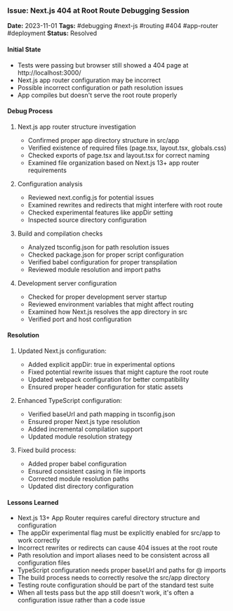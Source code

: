 ### Issue: Next.js 404 at Root Route Debugging Session
**Date:** 2023-11-01
**Tags:** #debugging #next-js #routing #404 #app-router #deployment
**Status:** Resolved

#### Initial State
- Tests were passing but browser still showed a 404 page at http://localhost:3000/
- Next.js app router configuration may be incorrect
- Possible incorrect configuration or path resolution issues
- App compiles but doesn't serve the root route properly

#### Debug Process
1. Next.js app router structure investigation
   - Confirmed proper app directory structure in src/app
   - Verified existence of required files (page.tsx, layout.tsx, globals.css)
   - Checked exports of page.tsx and layout.tsx for correct naming
   - Examined file organization based on Next.js 13+ app router requirements

2. Configuration analysis
   - Reviewed next.config.js for potential issues
   - Examined rewrites and redirects that might interfere with root route
   - Checked experimental features like appDir setting
   - Inspected source directory configuration

3. Build and compilation checks
   - Analyzed tsconfig.json for path resolution issues
   - Checked package.json for proper script configuration
   - Verified babel configuration for proper transpilation
   - Reviewed module resolution and import paths

4. Development server configuration
   - Checked for proper development server startup
   - Reviewed environment variables that might affect routing
   - Examined how Next.js resolves the app directory in src
   - Verified port and host configuration

#### Resolution
1. Updated Next.js configuration:
   - Added explicit appDir: true in experimental options
   - Fixed potential rewrite issues that might capture the root route
   - Updated webpack configuration for better compatibility
   - Ensured proper header configuration for static assets

2. Enhanced TypeScript configuration:
   - Verified baseUrl and path mapping in tsconfig.json
   - Ensured proper Next.js type resolution
   - Added incremental compilation support
   - Updated module resolution strategy

3. Fixed build process:
   - Added proper babel configuration
   - Ensured consistent casing in file imports
   - Corrected module resolution paths
   - Updated dist directory configuration

#### Lessons Learned
- Next.js 13+ App Router requires careful directory structure and configuration
- The appDir experimental flag must be explicitly enabled for src/app to work correctly
- Incorrect rewrites or redirects can cause 404 issues at the root route
- Path resolution and import aliases need to be consistent across all configuration files
- TypeScript configuration needs proper baseUrl and paths for @ imports
- The build process needs to correctly resolve the src/app directory
- Testing route configuration should be part of the standard test suite
- When all tests pass but the app still doesn't work, it's often a configuration issue rather than a code issue
